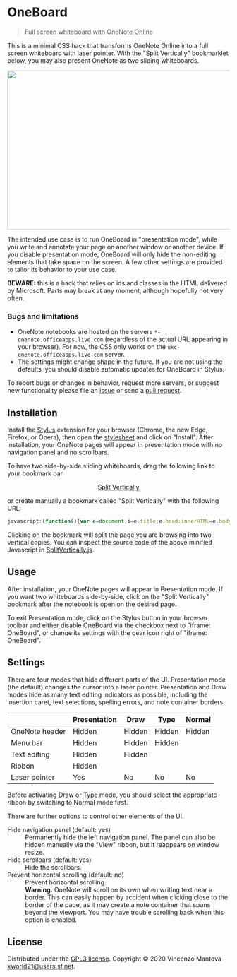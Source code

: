 # OneBoard

> Full screen whiteboard with OneNote Online

This is a minimal CSS hack that transforms OneNote Online into a full screen whiteboard with laser pointer. With the "Split Vertically" bookmarklet below, you may also present OneNote as *two* sliding whiteboards.

<p align="center">
  <img width="640" height="360" src="https://github.com/xworld21/OneBoard/raw/master/OneBoardDemo.gif">
</p>

The intended use case is to run OneBoard in "presentation mode", while you write and annotate your page on another window or another device. If you disable presentation mode, OneBoard will only hide the non-editing elements that take space on the screen. A few other settings are provided to tailor its behavior to your use case.

**BEWARE:** this is a hack that relies on ids and classes in the HTML delivered by Microsoft. Parts may break at any moment, although hopefully not very often.

### Bugs and limitations

- OneNote notebooks are hosted on the servers `*-onenote.officeapps.live.com` (regardless of the actual URL appearing in your browser). For now, the CSS only works on the `ukc-onenote.officeapps.live.com` server.
- The settings might change shape in the future. If you are not using the defaults, you should disable automatic updates for OneBoard in Stylus.

To report bugs or changes in behavior, request more servers, or suggest new functionality please file an [issue](/xworld21/OneBoard/issues) or send a [pull request](/xworld21/OneBoard/pulls).

## Installation

Install the [Stylus](https://github.com/openstyles/stylus) extension for your browser (Chrome, the new Edge, Firefox, or Opera), then open the [stylesheet](https://github.com/xworld21/OneBoard/raw/master/OneBoard.user.css) and click on "Install". After installation, your OneNote pages will appear in presentation mode with no navigation panel and no scrollbars.

To have two side-by-side sliding whiteboards, drag the following link to your bookmark bar

<center><a href="javascript:(function(){var e=document,i=e.title;e.head.innerHTML=e.body.innerHTML="",e.title=i;var t=e.createElement("meta");t.name="viewport",t.content="width=device-width, height=device-height, initial-scale=1",e.head.appendChild(t);var d=e.querySelector("html").style,a=e.body,l=a.style;d.width=d.height=l.width=l.height="100%",l.margin=l.padding="0";var n=e.createElement("iframe");l.display="flex";var r=n.style;n.src=window.location,r.flex="0 0 50%",r.border="none",r.boxSizing="border-box";var o=n.cloneNode();r.borderRight="solid 2px black",o.style.borderLeft="solid 2px black",a.appendChild(n),a.appendChild(o)})();" title="Split Vertically">Split Vertically</a></center>

or create manually a bookmark called "Split Vertically" with the following URL:

```javascript
javascript:(function(){var e=document,i=e.title;e.head.innerHTML=e.body.innerHTML="",e.title=i;var t=e.createElement("meta");t.name="viewport",t.content="width=device-width, height=device-height, initial-scale=1",e.head.appendChild(t);var d=e.querySelector("html").style,a=e.body,l=a.style;d.width=d.height=l.width=l.height="100%",l.margin=l.padding="0";var n=e.createElement("iframe");l.display="flex";var r=n.style;n.src=window.location,r.flex="0 0 50%",r.border="none",r.boxSizing="border-box";var o=n.cloneNode();r.borderRight="solid 2px black",o.style.borderLeft="solid 2px black",a.appendChild(n),a.appendChild(o)})();
```

Clicking on the bookmark will split the page you are browsing into two vertical copies. You can inspect the source code of the above minified Javascript in [SplitVertically.js](SplitVertically.js).

## Usage

After installation, your OneNote pages will appear in Presentation mode. If you want two whiteboards side-by-side, click on the "Split Vertically" bookmark after the notebook is open on the desired page.

To exit Presentation mode, click on the Stylus button in your browser toolbar and either disable OneBoard via the checkbox next to "iframe: OneBoard", or change its settings with the gear icon right of "iframe: OneBoard".

## Settings

There are four modes that hide different parts of the UI. Presentation mode (the default) changes the cursor into a laser pointer. Presentation and Draw modes hide as many text editing indicators as possible, including the insertion caret, text selections, spelling errors, and note container borders.

|                | Presentation | Draw   | Type   | Normal |
| -------------- | ------------ | ------ | ------ | ------ |
| OneNote header | Hidden       | Hidden | Hidden | Hidden |
| Menu bar       | Hidden       | Hidden | Hidden |        |
| Text editing   | Hidden       | Hidden |        |        |
| Ribbon         | Hidden       |        |        |        |
| Laser pointer  | Yes          | No     | No     | No     |

Before activating Draw or Type mode, you should select the appropriate ribbon by switching to Normal mode first.

There are further options to control other elements of the UI.
<dl>
  <dt>Hide navigation panel (default: yes)</dt>
  <dd>Permanently hide the left navigation panel. The panel can also be hidden manually via the "View" ribbon, but it reappears on window resize.</dd>
  <dt>Hide scrollbars (default: yes)</dt>
  <dd>Hide the scrollbars.</dd>
  <dt>Prevent horizontal scrolling (default: no)</dt>
  <dd>Prevent horizontal scrolling.<br>
    <strong>Warning.</strong> OneNote will scroll on its own when writing text near a border. This can easily happen by accident when clicking close to the border of the page, as it may create a note container that spans beyond the viewport. You may have trouble scrolling back when this option is enabled.</dd>
</dl>

## License

Distributed under the [GPL3 license](LICENSE). Copyright © 2020 Vincenzo Mantova <xworld21@users.sf.net>.